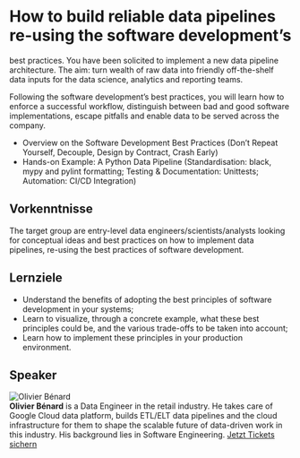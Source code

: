 # How to build reliable data pipelines re-using the software development’s
best practices.
You have been solicited to implement a new data pipeline architecture. The
aim: turn wealth of raw data into friendly off-the-shelf data inputs for the
data science, analytics and reporting teams.  
  
Following the software development’s best practices, you will learn how to
enforce a successful workflow, distinguish between bad and good software
implementations, escape pitfalls and enable data to be served across the
company.  
  
  * Overview on the Software Development Best Practices (Don’t Repeat Yourself, Decouple, Design by Contract, Crash Early)  
  * Hands-on Example: A Python Data Pipeline (Standardisation: black, mypy and pylint formatting; Testing & Documentation: Unittests; Automation: CI/CD Integration)  
## Vorkenntnisse
The target group are entry-level data engineers/scientists/analysts looking
for conceptual ideas and best practices on how to implement data pipelines,
re-using the best practices of software development.
## Lernziele
  * Understand the benefits of adopting the best principles of software development in your systems;  
  * Learn to visualize, through a concrete example, what these best principles could be, and the various trade-offs to be taken into account;  
  * Learn how to implement these principles in your production environment.
## Speaker
![Olivier Bénard](/common/images/numbers/22194_1.jpg)  
**Olivier Bénard** is a Data Engineer in the retail industry. He takes care of
Google Cloud data platform, builds ETL/ELT data pipelines and the cloud
infrastructure for them to shape the scalable future of data-driven work in
this industry. His background lies in Software Engineering.
[Jetzt Tickets sichern](https://data2day.de/tickets.php)